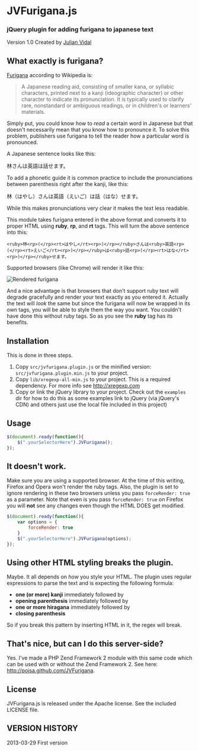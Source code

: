 # JVFurigana.js
### jQuery plugin for adding furigana to japanese text

Version 1.0 Created by [Julian Vidal](http://julianvidal.com/)

## What exactly is furigana?

[Furigana](http://en.wikipedia.org/wiki/Furigana) according to Wikipedia is:

>A Japanese reading aid, consisting of smaller kana, or syllabic characters, printed next to a kanji (ideographic character) or other character to indicate its pronunciation. It is typically used to clarify rare, nonstandard or ambiguous readings, or in children's or learners' materials.

Simply put, you could know how to *read* a certain word in Japanese but that doesn't necessarily mean that you know how to pronounce it. To solve this problem, publishers use furigana to tell the reader how a particular word is pronounced.

A Japanese sentence looks like this:

林さんは英語は話せます。

To add a phonetic guide it is common practice to include the pronunciations between parenthesis right after the kanji, like this:

林（はやし）さんは英語（えいご）は話（はな）せます。

While this makes pronunciations very clear it makes the text less readable.

This module takes furigana entered in the above format and converts it to proper HTML using **ruby**, **rp**, and **rt** tags. This will turn the above sentence into this:

    <ruby>林<rp>(</rp><rt>はやし</rt><rp>)</rp></ruby>さんは<ruby>英語<rp>(</rp><rt>えいご</rt><rp>)</rp></ruby>は<ruby>話<rp>(</rp><rt>はな</rt><rp>)</rp></ruby>せます。

Supported browsers (like Chrome) will render it like this:

![Rendered furigana](http://julianvidal.com/images/furigana.png)

And a nice advantage is that browsers that don't support ruby text will degrade gracefully and render your text exactly as you entered it. Actually the text will *look* the same but since the furigana will now be wrapped in its own tags, you will be able to style them the way you want. You couldn't have done this without ruby tags. So as you see the **ruby** tag has its benefits.


## Installation

This is done in three steps.

1. Copy `src/jvfurigana.plugin.js` or the minified version: `src/jvfurigana.plugin.min.js` to your project.
2. Copy `lib/xregexp-all-min.js` to your project. This is a required dependency. For more info see http://xregexp.com
3. Copy or link the jQuery library to your project. Check out the `examples` dir for how to do this as some examples link to jQuery (via jQuery's CDN) and others just use the local file included in this project)

## Usage

```javascript
$(document).ready(function(){
    $(".yourSelectorHere").JVFurigana();
});
```
## It doesn't work.
Make sure you are using a supported browser. At the time of this writing, Firefox and Opera won't render the ruby tags. Also, the plugin is set to ignore rendering in these two browsers unless you pass `forceRender: true` as a parameter. Note that even is you pass `forceRender: true` on Firefox you will **not** see any changes even though the HTML DOES get modified.

```javascript
$(document).ready(function(){
    var options = {
        forceRender: true
    }
    $(".yourSelectorHere").JVFurigana(options);
});
```

## Using other HTML styling breaks the plugin.
Maybe. It all depends on *how* you style your HTML. The plugin uses regular expressions to parse the text and is expecting the following formula:

* **one (or more) kanji** immediately followed by
* **opening parenthesis** immediately followed by
* **one or more hiragana** immediately followed by
* **closing parenthesis**

So if you break this pattern by inserting HTML in it, the regex will break.

## That's nice, but can I do this server-side?
Yes. I've made a PHP Zend Framework 2 module with this same code which can be used with or without the Zend Framework 2. See here: http://poisa.github.com/JVFurigana.

## License

JVFurigana.js is released under the Apache license. See the included LICENSE file.

## VERSION HISTORY

2013-03-29 First version
